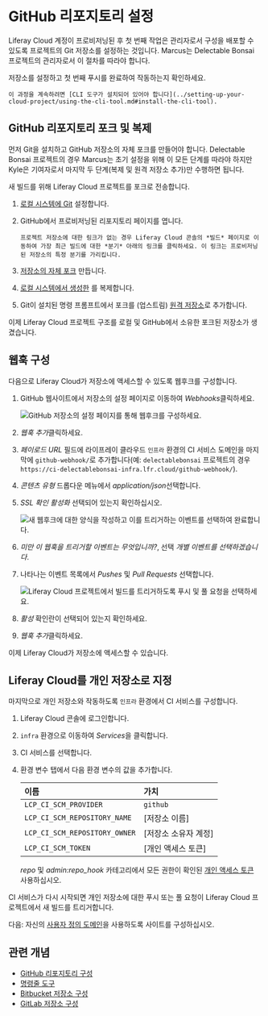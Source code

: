 # GitHub 리포지토리 설정

Liferay Cloud 계정이 프로비저닝된 후 첫 번째 작업은 관리자로서 구성을 배포할 수 있도록 프로젝트의 Git 저장소를 설정하는 것입니다. Marcus는 Delectable Bonsai 프로젝트의 관리자로서 이 절차를 따라야 합니다.

저장소를 설정하고 첫 번째 푸시를 완료하여 작동하는지 확인하세요.

```{note}
이 과정을 계속하려면 [CLI 도구가 설치되어 있어야 합니다](../setting-up-your-cloud-project/using-the-cli-tool.md#install-the-cli-tool).
```

## GitHub 리포지토리 포크 및 복제

먼저 Git을 설치하고 GitHub 저장소의 자체 포크를 만들어야 합니다. Delectable Bonsai 프로젝트의 경우 Marcus는 초기 설정을 위해 이 모든 단계를 따라야 하지만 Kyle은 기여자로서 마지막 두 단계(복제 및 원격 저장소 추가)만 수행하면 됩니다.

새 빌드를 위해 Liferay Cloud 프로젝트를 포크로 전송합니다.

1. [로컬 시스템에 Git](https://docs.github.com/en/get-started/quickstart/set-up-git) 설정합니다.

1. GitHub에서 프로비저닝된 리포지토리 페이지를 엽니다.

   ```{tip}
   프로젝트 저장소에 대한 링크가 없는 경우 Liferay Cloud 콘솔의 *빌드* 페이지로 이동하여 가장 최근 빌드에 대한 *분기* 아래의 링크를 클릭하세요. 이 링크는 프로비저닝된 저장소의 특정 분기를 가리킵니다.
   ```

1. [저장소의 자체 포크](https://docs.github.com/en/get-started/quickstart/fork-a-repo) 만듭니다.

1. [로컬 시스템에서 생성한](https://docs.github.com/en/repositories/creating-and-managing-repositories/cloning-a-repository) 를 복제합니다.

1. Git이 설치된 명령 프롬프트에서 포크를 (업스트림) [원격 저장소](https://docs.github.com/en/pull-requests/collaborating-with-pull-requests/working-with-forks/configuring-a-remote-repository-for-a-fork)로 추가합니다.

이제 Liferay Cloud 프로젝트 구조를 로컬 및 GitHub에서 소유한 포크된 저장소가 생겼습니다.

## 웹훅 구성

다음으로 Liferay Cloud가 저장소에 액세스할 수 있도록 웹후크를 구성합니다.

1. GitHub 웹사이트에서 저장소의 설정 페이지로 이동하여 *Webhooks*클릭하세요.

   ![GitHub 저장소의 설정 페이지를 통해 웹후크를 구성하세요.](./setting-up-the-github-repository/images/02.png)

1. *웹훅 추가*클릭하세요.

1. *페이로드 URL* 필드에 라이프레이 클라우드 `인프라` 환경의 CI 서비스 도메인을 마지막에 `github-webhook/`로 추가합니다(예: `delectablebonsai` 프로젝트의 경우 `https://ci-delectablebonsai-infra.lfr.cloud/github-webhook/`).

1. *콘텐츠 유형* 드롭다운 메뉴에서 *application/json*선택합니다.

1. *SSL 확인 활성화* 선택되어 있는지 확인하십시오.

   ![새 웹후크에 대한 양식을 작성하고 이를 트리거하는 이벤트를 선택하여 완료합니다.](./setting-up-the-github-repository/images/03.png)

1. *미만 이 웹훅을 트리거할 이벤트는 무엇입니까?*, 선택 *개별 이벤트를 선택하겠습니다*.

1. 나타나는 이벤트 목록에서 *Pushes* 및 *Pull Requests* 선택합니다.

   ![Liferay Cloud 프로젝트에서 빌드를 트리거하도록 푸시 및 풀 요청을 선택하세요.](./setting-up-the-github-repository/images/04.png)

1. *활성* 확인란이 선택되어 있는지 확인하세요.

1. *웹훅 추가*클릭하세요.

이제 Liferay Cloud가 저장소에 액세스할 수 있습니다.

## Liferay Cloud를 개인 저장소로 지정

마지막으로 개인 저장소와 작동하도록 `인프라` 환경에서 CI 서비스를 구성합니다.

1. Liferay Cloud 콘솔에 로그인합니다.

1. `infra` 환경으로 이동하여 *Services*을 클릭합니다.

1. CI 서비스를 선택합니다.

1. 환경 변수 탭에서 다음 환경 변수의 값을 추가합니다.

    | **이름**                        | **가치**       |
    |:----------------------------- |:------------ |
    | `LCP_CI_SCM_PROVIDER`         | `github`     |
    | `LCP_CI_SCM_REPOSITORY_NAME`  | [저장소 이름]     |
    | `LCP_CI_SCM_REPOSITORY_OWNER` | [저장소 소유자 계정] |
    | `LCP_CI_SCM_TOKEN`            | [개인 액세스 토큰]  |

    *repo* 및 *admin:repo_hook* 카테고리에서 모든 권한이 확인된 [개인 액세스 토큰](https://docs.github.com/en/authentication/keeping-your-account-and-data-secure/creating-a-personal-access-token) 사용하십시오.

CI 서비스가 다시 시작되면 개인 저장소에 대한 푸시 또는 풀 요청이 Liferay Cloud 프로젝트에서 새 빌드를 트리거합니다.

다음: 자신의 [사용자 정의 도메인](./configuring-your-sites-domain.md)을 사용하도록 사이트를 구성하십시오.

## 관련 개념

* [GitHub 리포지토리 구성](https://learn.liferay.com/w/liferay-cloud/getting-started/configuring-your-github-repository)
* [명령줄 도구](https://learn.liferay.com/w/liferay-cloud/reference/command-line-tool)
* [Bitbucket 저장소 구성](https://learn.liferay.com/w/liferay-cloud/getting-started/configuring-your-bitbucket-repository)
* [GitLab 저장소 구성](https://learn.liferay.com/w/liferay-cloud/getting-started/configuring-your-gitlab-repository)
